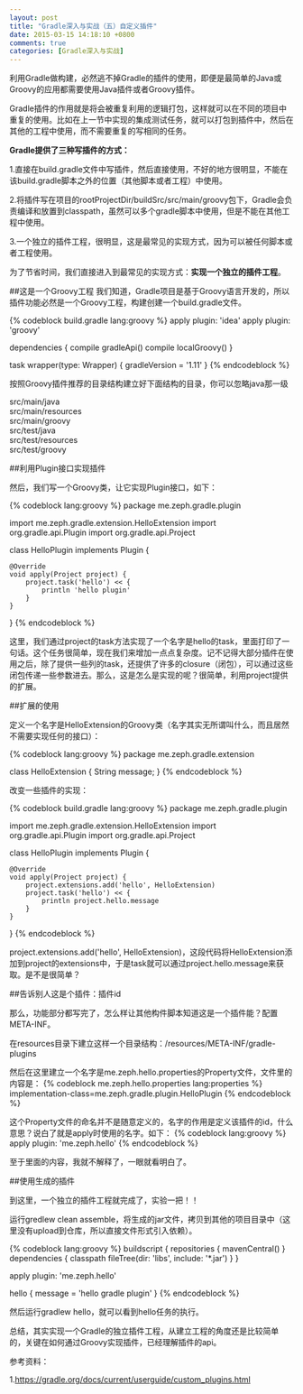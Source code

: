 ```yaml
---
layout: post
title: "Gradle深入与实战（五）自定义插件"
date: 2015-03-15 14:18:10 +0800
comments: true
categories: [Gradle深入与实战]
---
```

利用Gradle做构建，必然逃不掉Gradle的插件的使用，即便是最简单的Java或Groovy的应用都需要使用Java插件或者Groovy插件。

Gradle插件的作用就是将会被重复利用的逻辑打包，这样就可以在不同的项目中重复的使用。比如在上一节中实现的集成测试任务，就可以打包到插件中，然后在其他的工程中使用，而不需要重复的写相同的任务。

**Gradle提供了三种写插件的方式：**

1.直接在build.gradle文件中写插件，然后直接使用，不好的地方很明显，不能在该build.gradle脚本之外的位置（其他脚本或者工程）中使用。

2.将插件写在项目的rootProjectDir/buildSrc/src/main/groovy包下，Gradle会负责编译和放置到classpath，虽然可以多个gradle脚本中使用，但是不能在其他工程中使用。

3.一个独立的插件工程，很明显，这是最常见的实现方式，因为可以被任何脚本或者工程使用。

为了节省时间，我们直接进入到最常见的实现方式：**实现一个独立的插件工程**。

##这是一个Groovy工程
我们知道，Gradle项目是基于Groovy语言开发的，所以插件功能必然是一个Groovy工程，构建创建一个build.gradle文件。

{% codeblock build.gradle lang:groovy %}
apply plugin: 'idea'
apply plugin: 'groovy'

dependencies {
    compile gradleApi()
    compile localGroovy()
}

task wrapper(type: Wrapper) {
    gradleVersion = '1.11'
}
{% endcodeblock %}

按照Groovy插件推荐的目录结构建立好下面结构的目录，你可以忽略java那一级

src/main/java	  	
src/main/resources     
src/main/groovy	   
src/test/java	  
src/test/resources   		
src/test/groovy	

##利用Plugin接口实现插件

然后，我们写一个Groovy类，让它实现Plugin接口，如下：

{% codeblock lang:groovy %}
package me.zeph.gradle.plugin

import me.zeph.gradle.extension.HelloExtension
import org.gradle.api.Plugin
import org.gradle.api.Project

class HelloPlugin implements Plugin<Project> {

    @Override
    void apply(Project project) {
        project.task('hello') << {
            println 'hello plugin'
        }
    }
}
{% endcodeblock %}

这里，我们通过project的task方法实现了一个名字是hello的task，里面打印了一句话。这个任务很简单，现在我们来增加一点点复杂度。记不记得大部分插件在使用之后，除了提供一些列的task，还提供了许多的closure（闭包），可以通过这些闭包传递一些参数进去。那么，这是怎么是实现的呢？很简单，利用project提供的扩展。

##扩展的使用

定义一个名字是HelloExtension的Groovy类（名字其实无所谓叫什么，而且居然不需要实现任何的接口）：

{% codeblock lang:groovy %}
package me.zeph.gradle.extension

class HelloExtension {
    String message;
}
{% endcodeblock %}

改变一些插件的实现：

{% codeblock build.gradle lang:groovy %}
package me.zeph.gradle.plugin

import me.zeph.gradle.extension.HelloExtension
import org.gradle.api.Plugin
import org.gradle.api.Project

class HelloPlugin implements Plugin<Project> {

    @Override
    void apply(Project project) {
        project.extensions.add('hello', HelloExtension)
        project.task('hello') << {
            println project.hello.message
        }
    }
}
{% endcodeblock %}

project.extensions.add('hello', HelloExtension)，这段代码将HelloExtension添加到project的extensions中，于是task就可以通过project.hello.message来获取。是不是很简单？

##告诉别人这是个插件：插件id

那么，功能部分都写完了，怎么样让其他构件脚本知道这是一个插件能？配置META-INF。

在resources目录下建立这样一个目录结构：/resources/META-INF/gradle-plugins

然后在这里建立一个名字是me.zeph.hello.properties的Property文件，文件里的内容是：
{% codeblock me.zeph.hello.properties lang:properties %}
implementation-class=me.zeph.gradle.plugin.HelloPlugin
{% endcodeblock %}

这个Property文件的命名并不是随意定义的，名字的作用是定义该插件的id，什么意思？说白了就是apply时使用的名字。如下：
{% codeblock lang:groovy %}
apply plugin: 'me.zeph.hello'
{% endcodeblock %}

至于里面的内容，我就不解释了，一眼就看明白了。

##使用生成的插件

到这里，一个独立的插件工程就完成了，实验一把！！

运行gredlew clean assemble，将生成的jar文件，拷贝到其他的项目目录中（这里没有upload到仓库，所以直接文件形式引入依赖）。

{% codeblock lang:groovy %}
buildscript {
    repositories {
        mavenCentral()
    }
    dependencies {
        classpath fileTree(dir: 'libs', include: '*.jar')
    }
}

apply plugin: 'me.zeph.hello'

hello {
    message = 'hello gradle plugin'
}
{% endcodeblock %}

然后运行gradlew hello，就可以看到hello任务的执行。

总结，其实实现一个Gradle的独立插件工程，从建立工程的角度还是比较简单的，关键在如何通过Groovy实现插件，已经理解插件的api。

参考资料：

1.https://gradle.org/docs/current/userguide/custom_plugins.html













